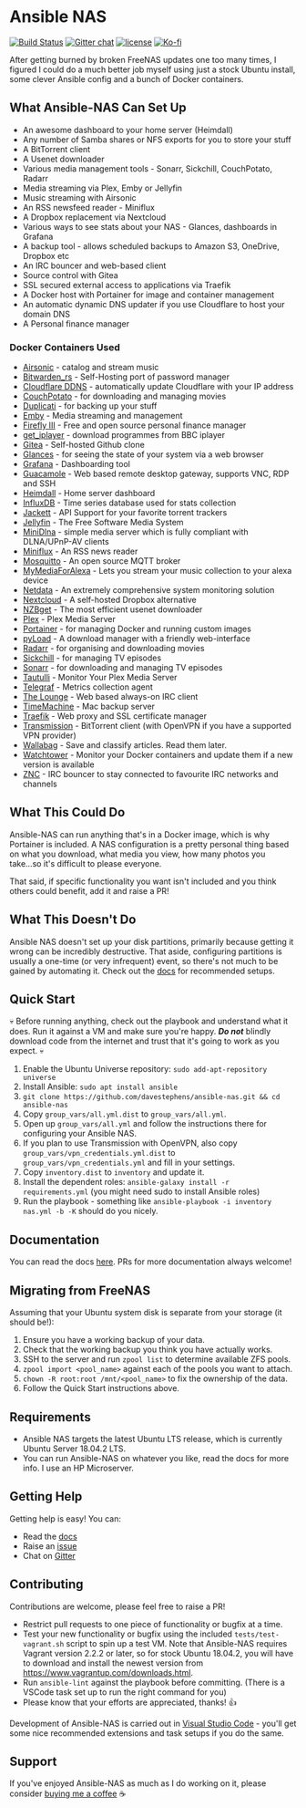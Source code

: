 # Ansible NAS

[![Build Status](https://img.shields.io/travis/com/davestephens/ansible-nas/master?logo=travis&style=flat-square)](https://travis-ci.com/davestephens/ansible-nas) [![Gitter chat](https://img.shields.io/gitter/room/ansible-nas/chat.svg?logo=gitter&style=flat-square)](https://gitter.im/Ansible-NAS/Chat) [![license](https://img.shields.io/github/license/DAVFoundation/api_doc.svg?style=flat-square)](https://github.com/davestephens/ansible-nas/blob/master/LICENSE) [![Ko-fi](https://img.shields.io/static/v1.svg?label=ko-fi&message=Buy%20Me%20A%20Coffee&color=orange&style=flat-square&logo=buy-me-a-coffee)](https://ko-fi.com/davestephens)

After getting burned by broken FreeNAS updates one too many times, I figured I
could do a much better job myself using just a stock Ubuntu install, some clever
Ansible config and a bunch of Docker containers.

## What Ansible-NAS Can Set Up

* An awesome dashboard to your home server (Heimdall)
* Any number of Samba shares or NFS exports for you to store your stuff
* A BitTorrent client
* A Usenet downloader
* Various media management tools - Sonarr, Sickchill, CouchPotato, Radarr
* Media streaming via Plex, Emby or Jellyfin
* Music streaming with Airsonic
* An RSS newsfeed reader - Miniflux
* A Dropbox replacement via Nextcloud
* Various ways to see stats about your NAS - Glances, dashboards in Grafana
* A backup tool - allows scheduled backups to Amazon S3, OneDrive, Dropbox etc
* An IRC bouncer and web-based client
* Source control with Gitea
* SSL secured external access to applications via Traefik
* A Docker host with Portainer for image and container management
* An automatic dynamic DNS updater if you use Cloudflare to host your domain DNS
* A Personal finance manager

### Docker Containers Used

* [Airsonic](https://airsonic.github.io/) - catalog and stream music
* [Bitwarden_rs](https://github.com/dani-garcia/bitwarden_rs) - Self-Hosting port of password manager
* [Cloudflare DDNS](https://hub.docker.com/r/joshuaavalon/cloudflare-ddns/) - automatically update Cloudflare with your IP address
* [CouchPotato](https://couchpota.to/) - for downloading and managing movies
* [Duplicati](https://www.duplicati.com/) - for backing up your stuff
* [Emby](https://emby.media/) - Media streaming and management
* [Firefly III](https://firefly-iii.org/) - Free and open source personal finance manager
* [get_iplayer](https://github.com/get-iplayer/get_iplayer) - download programmes from BBC iplayer
* [Gitea](https://gitea.io/en-us/) - Self-hosted Github clone
* [Glances](https://nicolargo.github.io/glances/) - for seeing the state of your system via a web browser
* [Grafana](https://github.com/grafana/grafana) - Dashboarding tool
* [Guacamole](https://guacamole.apache.org/) - Web based remote desktop gateway, supports VNC, RDP and SSH
* [Heimdall](https://heimdall.site/) - Home server dashboard
* [InfluxDB](https://github.com/influxdata/influxdb) - Time series database used for stats collection
* [Jackett](https://github.com/Jackett/Jackett) - API Support for your favorite torrent trackers
* [Jellyfin](https://jellyfin.github.io) - The Free Software Media System
* [MiniDlna](https://sourceforge.net/projects/minidlna/) - simple media server which is fully compliant with DLNA/UPnP-AV clients
* [Miniflux](https://miniflux.app/) - An RSS news reader
* [Mosquitto](https://mosquitto.org) - An open source MQTT broker
* [MyMediaForAlexa](https://www.mymediaalexa.com/) - Lets you stream your music collection to your alexa device
* [Netdata](https://my-netdata.io/) - An extremely comprehensive system monitoring solution
* [Nextcloud](https://nextcloud.com/) - A self-hosted Dropbox alternative
* [NZBget](https://nzbget.net/) - The most efficient usenet downloader
* [Plex](https://www.plex.tv/) - Plex Media Server
* [Portainer](https://portainer.io/) - for managing Docker and running custom images
* [pyLoad](https://pyload.net/) - A download manager with a friendly web-interface
* [Radarr](https://radarr.video/) - for organising and downloading movies
* [Sickchill](https://sickchill.github.io/) - for managing TV episodes
* [Sonarr](https://sonarr.tv/) - for downloading and managing TV episodes
* [Tautulli](http://tautulli.com/) - Monitor Your Plex Media Server
* [Telegraf](https://github.com/influxdata/telegraf) - Metrics collection agent
* [The Lounge](https://thelounge.chat) - Web based always-on IRC client
* [TimeMachine](https://github.com/mbentley/docker-timemachine) - Mac backup server
* [Traefik](https://traefik.io/) - Web proxy and SSL certificate manager
* [Transmission](https://transmissionbt.com/) - BitTorrent client (with OpenVPN if you have a supported VPN provider)
* [Wallabag](https://wallabag.org/) - Save and classify articles. Read them later.
* [Watchtower](https://github.com/v2tec/watchtower) - Monitor your Docker containers and update them if a new version is available
* [ZNC](https://wiki.znc.in/ZNC) - IRC bouncer to stay connected to favourite IRC networks and channels

## What This Could Do

Ansible-NAS can run anything that's in a Docker image, which is why Portainer is
included. A NAS configuration is a pretty personal thing based on what you
download, what media you view, how many photos you take...so it's difficult to
please everyone.

That said, if specific functionality you want isn't included and you think
others could benefit, add it and raise a PR!

## What This Doesn't Do

Ansible NAS doesn't set up your disk partitions, primarily because getting it wrong can be incredibly destructive.
That aside, configuring partitions is usually a one-time (or very infrequent) event, so there's not much to be
gained by automating it. Check out the [docs](https://davestephens.github.io/ansible-nas) for recommended setups.

## Quick Start

:skull: Before running anything, check out the playbook and understand what it
does. Run it against a VM and make sure you're happy. ***Do not*** blindly
download code from the internet and trust that it's going to work as you expect.
:skull: 

1. Enable the Ubuntu Universe repository: `sudo add-apt-repository universe`
2. Install Ansible: `sudo apt install ansible`
3. `git clone https://github.com/davestephens/ansible-nas.git && cd ansible-nas`
4. Copy `group_vars/all.yml.dist` to  `group_vars/all.yml`.
5. Open up `group_vars/all.yml` and follow the instructions there for configuring your Ansible NAS.
6. If you plan to use Transmission with OpenVPN, also copy `group_vars/vpn_credentials.yml.dist` to
`group_vars/vpn_credentials.yml` and fill in your settings.
7. Copy `inventory.dist` to `inventory` and update it.
8. Install the dependent roles: `ansible-galaxy install -r requirements.yml` (you might need sudo to install Ansible roles)
9. Run the playbook - something like `ansible-playbook -i inventory nas.yml -b -K` should do you nicely.

## Documentation

You can read the docs [here](https://davestephens.github.io/ansible-nas). PRs
for more documentation always welcome!

## Migrating from FreeNAS

Assuming that your Ubuntu system disk is separate from your storage (it should be!):

1. Ensure you have a working backup of your data.
2. Check that the working backup you think you have actually works.
3. SSH to the server and run `zpool list` to determine available ZFS pools.
4. `zpool import <pool_name>` against each of the pools you want to attach.
5. `chown -R root:root /mnt/<pool_name>` to fix the ownership of the data.
6. Follow the Quick Start instructions above.

## Requirements

* Ansible NAS targets the latest Ubuntu LTS release, which is currently Ubuntu
  Server 18.04.2 LTS. 
* You can run Ansible-NAS on whatever you like, read the docs for more info. I
  use an HP Microserver.

## Getting Help

Getting help is easy! You can:

* Read the [docs](https://davestephens.github.io/ansible-nas)
* Raise an [issue](https://github.com/davestephens/ansible-nas/issues)
* Chat on [Gitter](https://gitter.im/Ansible-NAS/Chat)

## Contributing

Contributions are welcome, please feel free to raise a PR!

* Restrict pull requests to one piece of functionality or bugfix at a time.
* Test your new functionality or bugfix using the included
  `tests/test-vagrant.sh` script to spin up a test VM. Note that Ansible-NAS
  requires Vagrant version 2.2.2 or later, so for stock Ubuntu 18.04.2, you will
  have to download and install the newest version from
  https://www.vagrantup.com/downloads.html.
* Run `ansible-lint` against the playbook before committing. (There is a VSCode
  task set up to run the right command for you)
* Please know that your efforts are appreciated, thanks! :+1:

Development of Ansible-NAS is carried out in [Visual Studio Code](https://code.visualstudio.com/) - you'll get some nice
recommended extensions and task setups if you do the same.

## Support

If you've enjoyed Ansible-NAS as much as I do working on it, please consider [buying me a coffee](https://ko-fi.com/davestephens) :coffee:
